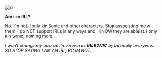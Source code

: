 ![d](https://64.media.tumblr.com/dde194b14876221a3e526fcc45b44dc4/dffb164420e7d9d7-65/s1280x1920/73a366a86a24203662d94bd44e6a5eac9e3aac18.gif)

**Am i an IRL?**

No. I'm not. I only kin Sonic and other characters. Stop associating me w them. I do NOT support IRLs in any ways and i KNOW they are ableist. I only kin Sonic, nothing more.

*I won't change my user as i'm known as **IRLSONIC** by basically everyone... SO STOP SAYING I AM AN IRL, BC IM NOT.*
